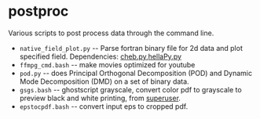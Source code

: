 postproc
========

Various scripts to post process data through the command line.

 * `native_field_plot.py` -- 
      Parse fortran binary file for 2d data and plot specified field.
      Dependencies: [cheb.py][1],[hellaPy.py][2]
 * `ffmpg_cmd.bash` -- make movies optimized for youtube
 * `pod.py` -- does Principal Orthogonal Decomposition (POD) and
               Dynamic Mode Decomposition (DMD) on a set of binary data.
 * `gsgs.bash` -- 
      ghostscript grayscale, convert color pdf to grayscale
      to preview black and white printing, from [superuser][3].
 * `epstocpdf.bash` --
      convert input eps to cropped pdf.
    

 [1]: https://github.com/hellabyte/algoPy
 [2]: https://github.com/hellabyte/hellaPy
 [3]: https://superuser.com/questions/104656/convert-a-pdf-to-greyscale-on-the-command-line-in-floss

